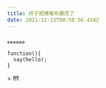 ```yaml
---
title: 终于把博客布置完了
date: 2021-12-15T00:58:56.434Z
---
```

**。。。。。。**



```
function(){
  say(hello);
}

```



\> fff